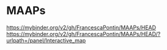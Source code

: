 # MAAPs

https://mybinder.org/v2/gh/FrancescaPontin/MAAPs/HEAD
https://mybinder.org/v2/gh/FrancescaPontin/MAAPs/HEAD/?urlpath=/panel/Interactive_map 
